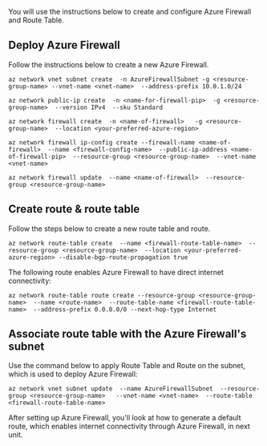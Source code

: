 ﻿You will use the instructions below to create and configure Azure Firewall and Route Table.

## Deploy Azure Firewall

Follow the instructions below to create a new Azure Firewall.

```azurecli
az network vnet subnet create  -n AzureFirewallSubnet -g <resource-group-name> --vnet-name <vnet-name>  --address-prefix 10.0.1.0/24

az network public-ip create  -n <name-for-firewall-pip>  -g <resource-group-name>  --version IPv4  --sku Standard

az network firewall create  -n <name-of-firewall>   -g <resource-group-name>  --location <your-preferred-azure-region>

az network firewall ip-config create --firewall-name <name-of-firewall>  --name <firewall-config-name>  --public-ip-address <name-of-firewall-pip>  --resource-group <resource-group-name>  --vnet-name <vnet-name>  

az network firewall update  --name <name-of-firewall>  --resource-group <resource-group-name>  
```

## Create route & route table

Follow the steps below to create a new route table and route.

```azurecli
az network route-table create  --name <firewall-route-table-name>  --resource-group <resource-group-name>  --location <your-preferred-azure-region> --disable-bgp-route-propagation true
```

The following route enables Azure Firewall to have direct internet connectivity:

```azurecli
az network route-table route create --resource-group <resource-group-name>  --name <route-name>  --route-table-name <firewall-route-table-name>  --address-prefix 0.0.0.0/0 --next-hop-type Internet 
```

## Associate route table with the Azure Firewall's subnet

Use the command below to apply Route Table and Route on the subnet, which is used to deploy Azure Firewall:

```azurecli
az network vnet subnet update  --name AzureFirewallSubnet  --resource-group <resource-group-name>   --vnet-name <vnet-name>  --route-table <firewall-route-table-name>
```

After setting up Azure Firewall, you'll look at how to generate a default route, which enables internet connectivity through Azure Firewall, in next unit.
